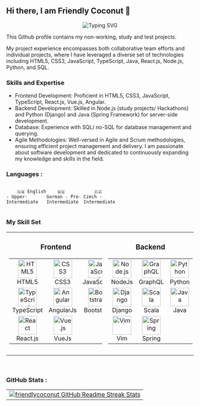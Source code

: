 ## Hi there, I am Friendly Coconut 👋

<div align=center> 
<img src="https://readme-typing-svg.herokuapp.com?font=Fira+Code&pause=1000&color=AE0000&center=true&vCenter=true&multiline=true&random=true&width=700&lines=Cracking+IT+Problems+with+the+Friendliest+Coconut+Around!" alt="Typing SVG" />
</div>

This Github profile contains my non-working, study and test projects.

My project experience encompasses both collaborative team efforts and individual projects, where I have leveraged a diverse set of technologies including HTML5, CSS3, JavaScript, TypeScript, Java, React.js, Node.js, Python, and SQL.



### Skills and Expertise
- Frontend Development: Proficient in HTML5, CSS3, JavaScript, TypeScript, React.js, Vue.js, Angular.
- Backend Development: Skilled in Node.js (study projects/ Hackathons) and Python (Django) and Java (Spring Framework) for server-side development.
- Database: Experience with SQL/ no-SQL for database management and querying.
- Agile Methodologies: Well-versed in Agile and Scrum methodologies, ensuring efficient project management and delivery.
I am passionate about software development and dedicated to continuously expanding my knowledge and skills in the field.




### Languages :

<div style="display: flex; align-items: flex-start; align: center">
<table  align="center">

  <tr>
    
        🇬🇧 English - Upper-Intermediate
        
  </tr>
  <tr>
    
        🇩🇪 German - Pre-Intermediate
        
  </tr>
  <tr>
    
        🇨🇿 Czech - Intermediate
        
  </tr>
</table>
</div>

### My Skill Set  
<div align="center">
    <table>
        <tr>
            <td valign="top">
                <h3 align="center">Frontend</h3>
                <table style="width: 250">
                    <tr>
                      <td align="center"><a href="https://en.wikipedia.org/wiki/HTML5" target="_blank"><img src="https://profilinator.rishav.dev/skills-assets/html5-original-wordmark.svg" alt="HTML5" height="50" /></a>
                        <br>HTML5</td>
                        <td align="center"><a href="https://www.w3schools.com/css/" target="_blank"><img src="https://profilinator.rishav.dev/skills-assets/css3-original-wordmark.svg" alt="CSS3" height="50" /></a>
                      <br>CSS3</td>
                        <td align="center"><a href="https://www.javascript.com/" target="_blank"><img src="https://profilinator.rishav.dev/skills-assets/javascript-original.svg" alt="JavaScript" height="50" /></a>
                        <br>JavaScript</td>
                    </tr>
                    <tr>
                        <td align="center"><a href="https://www.typescriptlang.org/" target="_blank"><img src="https://profilinator.rishav.dev/skills-assets/typescript-original.svg" alt="TypeScript" height="50" /></a>
                        <br>TypeScript</td>
                        <td align="center"><a href="https://angular.io/" target="_blank"><img src="https://profilinator.rishav.dev/skills-assets/angularjs-original.svg" alt="Angular" height="50" /></a>
                        <br>AngularJs</td>
                        <td align="center"><a href="https://getbootstrap.com/docs/3.4/javascript/" target="_blank"><img src="https://profilinator.rishav.dev/skills-assets/bootstrap-plain.svg" alt="Bootstrap" height="50" /></a>
                        <br>Bootstrap</td>
                    </tr>
                    <tr>
                        <td align="center"><a href="https://reactjs.org/" target="_blank"><img src="https://profilinator.rishav.dev/skills-assets/react-original-wordmark.svg" alt="React" height="50" /></a>
                        <br>React.js</td>
                        <td align="center"><a href="https://vuejs.org/" target="_blank"><img src="https://profilinator.rishav.dev/skills-assets/vuejs-original-wordmark.svg" alt="Vue.js" height="50" /></a>
                        <br>VueJs</td>
                    </tr>
                </table>
            </td>
            <td valign="top">
                <h3 align="center">Backend</h3>
                <table>
                    <tr>
                        <td align="center"><a href="https://nodejs.org/" target="_blank"><img src="https://profilinator.rishav.dev/skills-assets/nodejs-original-wordmark.svg" alt="Node.js" height="50" /></a>
                        <br>NodeJs</td>
                        <td align="center"><a href="https://graphql.org/" target="_blank"><img src="https://profilinator.rishav.dev/skills-assets/graphql.png" alt="GraphQL" height="50" /></a>
                        <br>GraphQL</td>
                        <td align="center"><a href="https://www.python.org/" target="_blank"><img src="https://profilinator.rishav.dev/skills-assets/python-original.svg" alt="Python" height="50" /></a>
                        <br>Python</td>
                    </tr>
                    <tr>
                        <td align="center"><a href="https://www.djangoproject.com/" target="_blank"><img src="https://profilinator.rishav.dev/skills-assets/django-original.svg" alt="Django" height="50" /></a>
                        <br>Django</td>
                        <td align="center"><a href="https://www.scala-lang.org/" target="_blank"><img src="https://profilinator.rishav.dev/skills-assets/scala-original-wordmark.svg" alt="Scala" height="50" /></a>
                        <br>Scala</td>
                        <td align="center"><a href="https://www.java.com/" target="_blank"><img src="https://profilinator.rishav.dev/skills-assets/java-original-wordmark.svg" alt="Java" height="50" /></a>
                        <br>Java</td>
                    </tr>
                    <tr>
                      <td align="center"><a href="https://www.vim.org/" target="_blank" rel="noreferrer"><img src="https://raw.githubusercontent.com/danielcranney/readme-generator/main/public/icons/skills/vim.svg"  height="50" alt="Vim" /></a>
                      <br>Vim</td>
                      <td align="center"><a href="https://docs.spring.io/spring-framework/docs/3.0.x/reference/expressions.html#:~:text=The%20Spring%20Expression%20Language%20(SpEL,and%20basic%20string%20templating%20functionality." target="_blank"><img src="https://profilinator.rishav.dev/skills-assets/springio-icon.svg" alt="Spring" height="50" /></a>
                      <br>Spring</td>
                    </tr>
                </table>
            </td>
            <td valign="top">
                <h3 align="center">Database and DevOps</h3>
                <table>
                    <tr>
                      <td align="center"><a href="https://www.mongodb.com/" target="_blank"><img src="https://profilinator.rishav.dev/skills-assets/mongodb-original-wordmark.svg" alt="MongoDB" height="50" /></a>
                        <br>Mongo</td>
                        <td align="center"><a href="https://www.mysql.com/" target="_blank"><img src="https://profilinator.rishav.dev/skills-assets/mysql-original-wordmark.svg" alt="MySQL" height="50" /></a>
                        <br>MySQL</td>
                      <td align="center"><a href="https://firebase.google.com/" target="_blank"><img style="margin: 5px" src="https://profilinator.rishav.dev/skills-assets/firebase.png" alt="Firebase" height="50" /></a>
                      <br>Firebase</td>
                    </tr>
                    <tr align="center">
                        <td><a href="https://www.postgresql.org/" target="_blank"><img src="https://profilinator.rishav.dev/skills-assets/postgresql-original-wordmark.svg" alt="PostgreSQL" height="50" /></a>
                        <br>PSQL</td>
<td align="center"> <a href="https://www.gnu.org/software/bash/" target="_blank"><img src="https://profilinator.rishav.dev/skills-assets/gnu_bash-icon.svg" alt="Bash" height="50" /></a>
<br>Bash</td>
<td align="center"><a href="https://www.docker.com/" target="_blank"><img src="https://profilinator.rishav.dev/skills-assets/docker-original-wordmark.svg" alt="Docker" height="50" /></a>
<br>Docker</td>  
                    </tr>
                    <tr>
                      <td align="center"><a href="https://github.com/" target="_blank"><img src="https://profilinator.rishav.dev/skills-assets/git-scm-icon.svg" alt="Git" height="50" /></a>
                      <br>Git</td>
                    <td align="center">
                    <a href="https://azure.microsoft.com/en-in/" target="_blank"><img src="https://profilinator.rishav.dev/skills-assets/microsoft_azure-icon.svg" alt="Azure" height="50" /></a>
                    <br>Azure</td>
                    </tr>
                </table>
            </td>
        </tr>
    </table>


</div>
    
<br/>  

</div>

### GitHub Stats :
<table align="center">
  <tr>
  <td colspan=2 align="center">
  <a href="https://git.io/streak-stats"> <img src="http://github-readme-streak-stats.herokuapp.com?user=friendlycoconut&hide_border=true&background=f6f8fa&currStreakLabel=000000&date_format=j%20M%5B%20Y%5D" alt="friendlycoconut GitHub Readme Streak Stats" /> </a>
  </td>
  </tr>
</table>  
<br>







